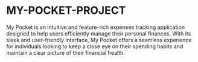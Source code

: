 # MY-POCKET-PROJECT
My Pocket is an intuitive and feature-rich expenses tracking application designed to help users efficiently manage their personal finances. With its sleek and user-friendly interface, My Pocket offers a seamless experience for individuals looking to keep a close eye on their spending habits and maintain a clear picture of their financial health.
